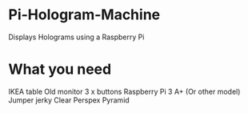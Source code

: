 # Pi-Hologram-Machine
Displays Holograms using a Raspberry Pi

# What you need
IKEA table
Old monitor
3 x buttons
Raspberry Pi 3 A+ (Or other model)
Jumper jerky
Clear Perspex Pyramid

